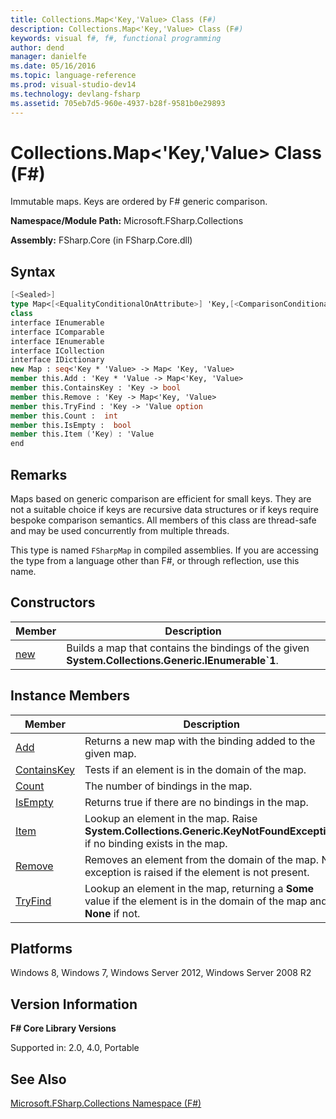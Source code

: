 ```yaml
---
title: Collections.Map<'Key,'Value> Class (F#)
description: Collections.Map<'Key,'Value> Class (F#)
keywords: visual f#, f#, functional programming
author: dend
manager: danielfe
ms.date: 05/16/2016
ms.topic: language-reference
ms.prod: visual-studio-dev14
ms.technology: devlang-fsharp
ms.assetid: 705eb7d5-960e-4937-b28f-9581b0e29893 
---
```


# Collections.Map<'Key,'Value> Class (F#)

Immutable maps. Keys are ordered by F# generic comparison.

**Namespace/Module Path:** Microsoft.FSharp.Collections

**Assembly:** FSharp.Core (in FSharp.Core.dll)

## Syntax

```fsharp
[<Sealed>]
type Map<[<EqualityConditionalOnAttribute>] 'Key,[<ComparisonConditionalOnAttribute>] [<EqualityConditionalOnAttribute>] 'Value (requires comparison)> =
class
interface IEnumerable
interface IComparable
interface IEnumerable
interface ICollection
interface IDictionary
new Map : seq<'Key * 'Value> -> Map< 'Key, 'Value>
member this.Add : 'Key * 'Value -> Map<'Key, 'Value>
member this.ContainsKey : 'Key -> bool
member this.Remove : 'Key -> Map<'Key, 'Value>
member this.TryFind : 'Key -> 'Value option
member this.Count :  int
member this.IsEmpty :  bool
member this.Item ('Key) : 'Value
end
```

## Remarks

Maps based on generic comparison are efficient for small keys. They are not a suitable choice if keys are recursive data structures or if keys require bespoke comparison semantics. All members of this class are thread-safe and may be used concurrently from multiple threads.

This type is named `FSharpMap` in compiled assemblies. If you are accessing the type from a language other than F#, or through reflection, use this name.

## Constructors

|Member|Description|
|------|-----------|
|[new](https://msdn.microsoft.com/library/90fe335c-fe3d-4a81-9c82-ff4aed80fe4c)|Builds a map that contains the bindings of the given **System.Collections.Generic.IEnumerable&#96;1**.|

## Instance Members

|Member|Description|
|------|-----------|
|[Add](https://msdn.microsoft.com/library/7126bb07-f521-421f-ae84-41e0321f4279)|Returns a new map with the binding added to the given map.|
|[ContainsKey](https://msdn.microsoft.com/library/02b7326c-f089-4b0d-8f6b-df8fd7aa2532)|Tests if an element is in the domain of the map.|
|[Count](https://msdn.microsoft.com/library/d5b0bf76-74e9-4c02-bca9-72234cbacf7d)|The number of bindings in the map.|
|[IsEmpty](https://msdn.microsoft.com/library/2a61a916-b6a4-461c-9c2e-dad736cb855b)|Returns true if there are no bindings in the map.|
|[Item](https://msdn.microsoft.com/library/3b7fee5c-edb6-437e-8810-8304d8048adc)|Lookup an element in the map. Raise **System.Collections.Generic.KeyNotFoundException** if no binding exists in the map.|
|[Remove](https://msdn.microsoft.com/library/91504235-d9ff-4117-bb40-7d0e11a84ae7)|Removes an element from the domain of the map. No exception is raised if the element is not present.|
|[TryFind](https://msdn.microsoft.com/library/a282a8bb-65aa-4bca-94e1-7d239ca12edc)|Lookup an element in the map, returning a **Some** value if the element is in the domain of the map and **None** if not.|

## Platforms

Windows 8, Windows 7, Windows Server 2012, Windows Server 2008 R2

## Version Information

**F# Core Library Versions**

Supported in: 2.0, 4.0, Portable

## See Also

[Microsoft.FSharp.Collections Namespace &#40;F&#35;&#41;](Microsoft.FSharp.Collections-Namespace-%5BFSharp%5D.md)